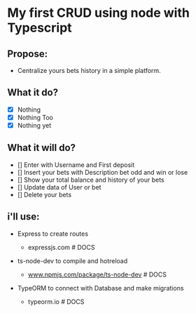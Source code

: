 # My first CRUD using node with Typescript

## Propose:
- Centralize yours bets history in a simple platform.

## What it do?
- [x] Nothing
- [x] Nothing Too
- [x] Nothing yet

## What it will do?
- [] Enter with Username and First deposit
- [] Insert your bets with Description bet odd and win or lose
- [] Show your total balance and history of your bets
- [] Update data of User or bet
- [] Delete your bets

## i'll use: 
- Express to create routes
    -   expressjs.com # DOCS

- ts-node-dev to compile and hotreload
    - www.npmjs.com/package/ts-node-dev # DOCS

- TypeORM to connect with Database and make migrations
    - typeorm.io # DOCS
